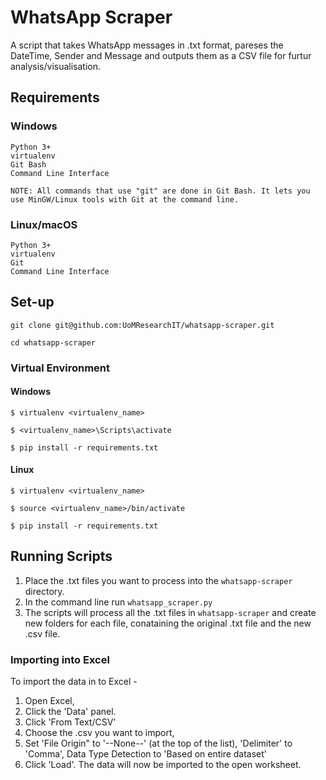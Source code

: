 # WhatsApp Scraper

A script that takes WhatsApp messages in .txt format, pareses the DateTime, Sender and Message and outputs them as a CSV file for furtur analysis/visualisation.

## Requirements

### Windows

    Python 3+
    virtualenv
    Git Bash
    Command Line Interface

    NOTE: All commands that use "git" are done in Git Bash. It lets you use MinGW/Linux tools with Git at the command line.

### Linux/macOS

    Python 3+
    virtualenv
    Git
    Command Line Interface

## Set-up

    git clone git@github.com:UoMResearchIT/whatsapp-scraper.git

    cd whatsapp-scraper

### Virtual Environment

#### Windows

    $ virtualenv <virtualenv_name>

    $ <virtualenv_name>\Scripts\activate

    $ pip install -r requirements.txt

#### Linux

    $ virtualenv <virtualenv_name>

    $ source <virtualenv_name>/bin/activate

    $ pip install -r requirements.txt

## Running Scripts

1. Place the .txt files you want to process into the `whatsapp-scraper` directory.
2. In the command line run `whatsapp_scraper.py` 
3. The scripts will process all the .txt files in `whatsapp-scraper` and create new folders for each file, conataining the original .txt file and the new .csv file.

### Importing into Excel

To import the data in to Excel -

1. Open Excel,
2. Click the 'Data' panel.
3. Click 'From Text/CSV'
4. Choose the .csv you want to import,
5. Set 'File Origin" to '--None--' (at the top of the list), 'Delimiter' to 'Comma', Data Type Detection to 'Based on entire dataset'
6. Click 'Load'. The data will now be imported to the open worksheet.
